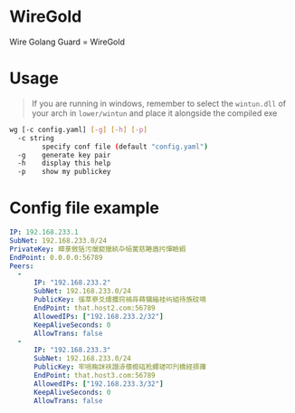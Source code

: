 # WireGold
Wire Golang Guard = WireGold

# Usage
> If you are running in windows, remember to select the `wintun.dll` of your arch in `lower/wintun` and place it alongside the compiled exe
```bash
wg [-c config.yaml] [-g] [-h] [-p]
  -c string
        specify conf file (default "config.yaml")
  -g    generate key pair
  -h    display this help
  -p    show my publickey
```

# Config file example
```yaml
IP: 192.168.233.1
SubNet: 192.168.233.0/24
PrivateKey: 暲菉斂狧污爉窫擸紈卆帞蔩慈睠庮扝憚瞼縀
EndPoint: 0.0.0.0:56789
Peers:
  -
      IP: "192.168.233.2"
      SubNet: 192.168.233.0/24
      PublicKey: 徯萃嵾爻燸攗窍褃冔蒔犡緇袿屿組待族砇嘀
      EndPoint: that.host2.com:56789
      AllowedIPs: ["192.168.233.2/32"]
      KeepAliveSeconds: 0
      AllowTrans: false
  -
      IP: "192.168.233.3"
      SubNet: 192.168.233.0/24
      PublicKey: 牢喨粷詸衭譛浾蘹櫠砙杹蟫瑳叩刋橋経挵蘀
      EndPoint: that.host3.com:56789
      AllowedIPs: ["192.168.233.3/32"]
      KeepAliveSeconds: 0
      AllowTrans: false
```